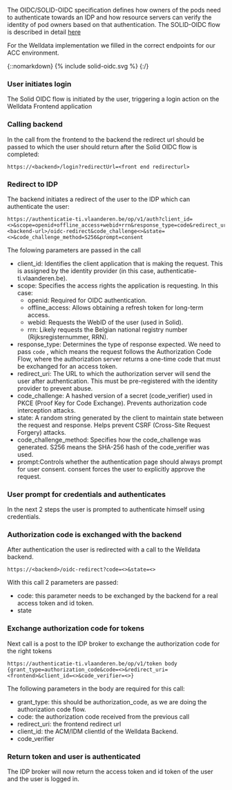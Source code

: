 The OIDC/SOLID-OIDC specification defines how owners of the pods need to authenticate towards an IDP and how resource servers can verify the identity of pod owners based on that authentication.
The SOLID-OIDC flow is described in detail [here](https://solidproject.org/TR/oidc-primer#solid-oidc-flow)

For the Welldata implementation we filled in the correct endpoints for our ACC environment.

{::nomarkdown}
{% include solid-oidc.svg %}
{:/}

### User initiates login

The Solid OIDC flow is initiated by the user, triggering a login action on the Welldata Frontend application

### Calling backend

In the call from the frontend to the backend the redirect url should be passed to which the user should return after the Solid OIDC flow is completed:

```
https://<backend>/login?redirectUrl=<front end redirecturl>
```

### Redirect to IDP

The backend initiates a redirect of the user to the IDP which can authenticate the user:

```
https://authenticatie-ti.vlaanderen.be/op/v1/auth?client_id=<>&scope=openid+offline_access+webid+rrn&response_type=code&redirect_uri=<backend-url>/oidc-redirect&code_challenge<>&state=<>&code_challenge_method=S256&prompt=consent
```

The folowing parameters are passed in the call

- client_id: Identifies the client application that is making the request. This is assigned by the identity provider (in this case, authenticatie-ti.vlaanderen.be).
- scope: Specifies the access rights the application is requesting. In this case:
    - openid: Required for OIDC authentication.
    - offline_access: Allows obtaining a refresh token for long-term access.
    - webid: Requests the WebID of the user (used in Solid).
    - rrn: Likely requests the Belgian national registry number (Rijksregisternummer, RRN).
- response_type: Determines the type of response expected. We need to pass `code` , which means the request follows the Authorization Code Flow, where the authorization server returns a one-time code that must be exchanged for an access token.
- redirect_uri: The URL to which the authorization server will send the user after authentication. This must be pre-registered with the identity provider to prevent abuse.
- code_challenge: A hashed version of a secret (code_verifier) used in PKCE (Proof Key for Code Exchange). Prevents authorization code interception attacks.
- state: A random string generated by the client to maintain state between the request and response. Helps prevent CSRF (Cross-Site Request Forgery) attacks.
- code_challenge_method: Specifies how the code_challenge was generated. S256 means the SHA-256 hash of the code_verifier was used.
- prompt:Controls whether the authentication page should always prompt for user consent.
consent forces the user to explicitly approve the request.


### User prompt for credentials and authenticates

In the next 2 steps the user is prompted to authenticate himself using credentials.

### Authorization code is exchanged with the backend

After authentication the user is redirected with a call to the Welldata backend.
```
https://<backend>/oidc-redirect?code=<>&state=<>
```

With this call 2 parameters are passed:
- code: this parameter needs to be exchanged by the backend for a real access token and id token.
- state

### Exchange authorization code for tokens

Next call is a post to the IDP broker to exchange the authorization code for the right tokens

```
https://authenticatie-ti.vlaanderen.be/op/v1/token body {grant_type=authorization_code&code=<>&redirect_uri=<frontend>&client_id=<>&code_verifier=<>}
```

The following parameters in the body are required for this call:
- grant_type: this should be authorization_code, as we are doing the authorization code flow.
- code: the authorization code received from the previous call
- redirect_uri: the frontend redirect url
- client_id: the ACM/IDM clientId of the Welldata Backend.
- code_verifier


### Return token and user is authenticated

The IDP broker will now return the access token and id token of the user and the user is logged in.


